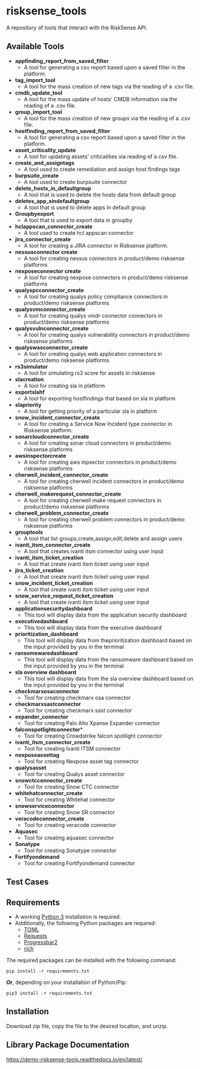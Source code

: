 # risksense_tools

A repository of tools that interact with the RiskSense API.

## Available Tools

* **appfinding_report_from_saved_filter**
  * A tool for generating a csv report based upon a saved filter in the platform.
* **tag_import_tool**
  * A tool for the mass creation of new tags via the reading of a .csv file.
* **cmdb_update_tool**
  * A tool for the mass update of hosts' CMDB information via the reading of a .csv file.
* **group_import_tool**
  * A tool for the mass creation of new groups via the reading of a .csv file.
* **hostfinding_report_from_saved_filter**
  * A tool for generating a csv report based upon a saved filter in the platform.
* **asset_criticality_update**
  * A tool for updating assets' criticalities via reading of a csv file.
* **create_and_assigntags**
  * A tool used to create remediation and assign host findings tags
* **burpsuite_create**
  * A tool used to create burpsuite connector
* **delete_hosts_in_defaultgroup**
  * A tool that is used to delete the hosts data from default group
* **deletes_app_sindefaultgroup**
  * A tool that is used to delete apps in default group
* **Groupbyexport**
  * A tool that is used to export data in groupby
* **hclappscan_connector_create**
  * A tool used to create hcl appscan connector
* **jira_connector_create**
  * A tool for creating a JIRA connector in Risksense platform.
* **nessusconnector create**
  * A tool for creating nessus connectors in product/demo risksense platforms
* **nexposeconnector create**
  * A tool for creating nexpose connectors in product/demo risksense platforms
* **qualyspcconnector_create**
  * A tool for creating qualys policy compliance connectors in product/demo risksense platforms
* **qualysvmconnector_create**
  * A tool for creating qualys vmdr connector connectors in product/demo risksense platforms
* **qualysvulnconnector_create**
  * A tool for creating qualys vulnerability connectors in product/demo risksense platforms
* **qualyswasconnector_create**
  * A tool for creating qualys web application connectors in product/demo risksense platforms
* **rs3simulator**
  * A tool for simulating rs3 score for assets in risksense
* **slacreation**
  * A tool for creating sla in platform
* **exportslahf**
  * A tool for exporting hostfindings that based on sla in platform
* **slapriority**
  * A tool for getting priority of a particular sla in platform
* **snow_incident_connector_create**
  * A tool for creating a Service Now Incident type connector in Risksense platform.
* **sonarcloudconnector_create**
  * A tool for creating sonar cloud connectors in product/demo risksense platforms
* **awsinspectorcreate**
  * A tool for creating aws inpsector connectors in product/demo risksense platforms
* **cherwell_incident_connector_create**
  * A tool for creating cherwell incident connectors in product/demo risksense platforms
* **cherwell_makerequest_connector_create**
  * A tool for creating cherwell make request connectors in product/demo risksense platforms
* **cherwell_problem_connector_create**
  * A tool for creating cherwell problem connectors in product/demo risksense platforms    
* **grouptools**
  * A tool that list groups,create,assign,edit,delete and assign users
* **ivanti_itsm_connector_create**
  * A tool that creates ivanti itsm connector using user input
* **ivanti_itsm_ticket_creation**
  * A tool that create ivanti itsm ticket using user input
* **jira_ticket_creation**
  * A tool that create ivanti itsm ticket using user input
* **snow_incident_ticket_creation**
  * A tool that create ivanti itsm ticket using user input
* **snow_service_request_ticket_creation**
  * A tool that create ivanti itsm ticket using user input
* **applicationsecuritydashboard**
  * This tool will display data from the application security dashboard
* **executivedashboard**
  * This tool will display data from the executive dashboard
* **prioritization_dashboard**
  * This tool will display data from theprioritization dashboard based on the input provided by you in the terminal
* **ransomewaredashboard**
  * This tool will display data from the ransomware dashboard based on the input provided by you in the terminal
* **sla overview dashboard**
  * This tool will display data from the sla overview dashboard based on the input provided by you in the terminal
* **checkmarxosaconnector**
  * Tool for creating checkmarx osa connector
* **checkmarxsastconnector**
  * Tool for creating checkmarx sast connector
* **expander_connector**
  * Tool for creating Palo Alto Xpanse Expander connector
* **falconspotlightconnector***
  * Tool for creating Crowdstrike falcon spotlight connector
* **ivanti_itsm_connector_create**
  * Tool for creating Ivanti ITSM connector
* **nexposeassettag**
  * Tool for creating Nexpose asset tag connector
* **qualysasset**
  * Tool for creating Qualys asset connector
* **snowctcconnector_create**
  * Tool for creating Snow CTC connector
* **whitehatconnector_create**
  * Tool for creating Whitehat connector  
* **snowserviceconnector**
  * Tool for creating Snow SR connector
* **veracodeconnector_create**
  * Tool for creating veracode connector
* **Aquasec**
  * Tool for creating aquasec connector
* **Sonatype**
  * Tool for creating Sonatype connector
* **Fortifyondemand**
  * Tool for creating Fortifyondemand connector



## Test Cases

## Requirements
* A working [Python 3](https://python.org) installation is required.
* Additionally, the following Python packages are required:
  * [TOML](https://pypi.org/project/toml/)
  * [Requests](https://pypi.org/project/requests/)
  * [Progressbar2](https://pypi.org/project/progressbar2/)
  * [rich](https://pypi.org/project/rich/)
  
The required packages can be installed with the following command:

    pip install -r requirements.txt

***Or***, depending on your installation of Python/Pip:

    pip3 install -r requirements.txt


## Installation
Download zip file, copy the file to the desired location, and unzip.

## Library Package Documentation
https://demo-risksense-tools.readthedocs.io/en/latest/

